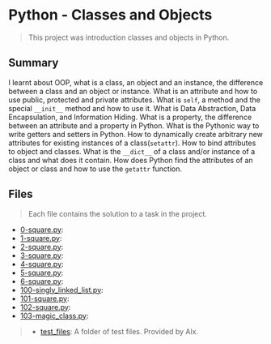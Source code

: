 # Python - Classes and Objects

> This project was introduction classes and objects in Python.

## Summary

I learnt about OOP, what is a class, an object and an instance, the difference between a class and an object or instance. What is an attribute and how to use public, protected and private attributes. What is `self`, a method and the special `__init__` method and how to use it. What is Data Abstraction, Data Encapsulation, and Information Hiding. What is a property, the difference between an attribute and a property in Python. What is the Pythonic way to write getters and setters in Python. How to dynamically create arbitrary new attributes for existing instances of a class(`setattr`). How to bind attributes to object and classes. What is the `__dict__` of a class and/or instance of a class and what does it contain. How does Python find the attributes of an object or class and how to use the `getattr` function.

## Files

> Each file contains the solution to a task in the project.

- [0-square.py](https://github.com/Ebube-Ochemba/alx-higher_level_programming/blob/master/0x06-python-classes/0-square.py):
- [1-square.py](https://github.com/Ebube-Ochemba/alx-higher_level_programming/blob/master/0x06-python-classes/1-square.py):
- [2-square.py](https://github.com/Ebube-Ochemba/alx-higher_level_programming/blob/master/0x06-python-classes/2-square.py):
- [3-square.py](https://github.com/Ebube-Ochemba/alx-higher_level_programming/blob/master/0x06-python-classes/3-square.py):
- [4-square.py](https://github.com/Ebube-Ochemba/alx-higher_level_programming/blob/master/0x06-python-classes/4-square.py):
- [5-square.py](https://github.com/Ebube-Ochemba/alx-higher_level_programming/blob/master/0x06-python-classes/5-square.py):
- [6-square.py](https://github.com/Ebube-Ochemba/alx-higher_level_programming/blob/master/0x06-python-classes/6-square.py):
- [100-singly_linked_list.py](https://github.com/Ebube-Ochemba/alx-higher_level_programming/blob/master/0x06-python-classes/100-singly_linked_list.py):
- [101-square.py](https://github.com/Ebube-Ochemba/alx-higher_level_programming/blob/master/0x06-python-classes/101-square.py):
- [102-square.py](https://github.com/Ebube-Ochemba/alx-higher_level_programming/blob/master/0x06-python-classes/102-square.py):
- [103-magic_class.py](https://github.com/Ebube-Ochemba/alx-higher_level_programming/blob/master/0x06-python-classes/103-magic_class.py):

> - [test_files](https://github.com/Ebube-Ochemba/alx-higher_level_programming/blob/master/0x06-python-classes/test_files): A folder of test files. Provided by Alx.
